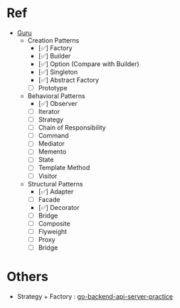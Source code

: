 # Ref
- [Guru](https://refactoring.guru/design-patterns/go)
  - Creation Patterns
    - [✅] Factory                  <!-- 1 -->
    - [✅] Builder                  <!-- 2 -->
    - [✅] Option (Compare with Builder)
    - [✅] Singleton                 <!-- 3 -->
    - [✅] Abstract Factory
    - [ ] Prototype
  - Behavioral Patterns
    - [✅] Observer                 <!-- 4 -->
    - [ ] Iterator                 <!-- 5 -->
    - [ ] Strategy                 <!-- 6 -->
    - [ ] Chain of Responsibility
    - [ ] Command
    - [ ] Mediator
    - [ ] Memento
    - [ ] State
    - [ ] Template Method
    - [ ] Visitor
  - Structural Patterns
    - [✅] Adapter                  <!-- 7 -->
    - [ ] Facade                   <!-- 8 -->
    - [✅] Decorator
    - [ ] Bridge
    - [ ] Composite
    - [ ] Flyweight
    - [ ] Proxy
    - [ ] Bridge

# Others
- Strategy + Factory : [go-backend-api-server-practice](https://github.com/lexyu-golang-project-collection/go-project-practices)